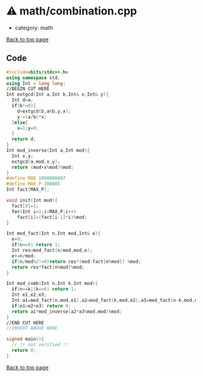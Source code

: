 <!-- mathjax config similar to math.stackexchange -->
<script type="text/javascript" async
  src="https://cdnjs.cloudflare.com/ajax/libs/mathjax/2.7.5/MathJax.js?config=TeX-MML-AM_CHTML">
</script>
<script type="text/x-mathjax-config">
  MathJax.Hub.Config({
    TeX: { equationNumbers: { autoNumber: "AMS" }},
    tex2jax: {
      inlineMath: [ ['$','$'] ],
      processEscapes: true
    },
    "HTML-CSS": { matchFontHeight: false },
    displayAlign: "left",
    displayIndent: "2em"
  });
</script>

<script type="text/javascript" src="https://cdnjs.cloudflare.com/ajax/libs/jquery/3.4.1/jquery.min.js"></script>
<script src="https://cdn.jsdelivr.net/npm/jquery-balloon-js@1.1.2/jquery.balloon.min.js" integrity="sha256-ZEYs9VrgAeNuPvs15E39OsyOJaIkXEEt10fzxJ20+2I=" crossorigin="anonymous"></script>
<script type="text/javascript" src="../../assets/js/copy-button.js"></script>
<link rel="stylesheet" href="../../assets/css/copy-button.css" />


# :warning: math/combination.cpp
* category: math


[Back to top page](../../index.html)



## Code
```cpp
#include<bits/stdc++.h>
using namespace std;
using Int = long long;
//BEGIN CUT HERE
Int extgcd(Int a,Int b,Int& x,Int& y){
  Int d=a;
  if(b!=0){
    d=extgcd(b,a%b,y,x);
    y-=(a/b)*x;
  }else{
    x=1;y=0;
  }
  return d;
}
Int mod_inverse(Int a,Int mod){
  Int x,y;
  extgcd(a,mod,x,y);
  return (mod+x%mod)%mod;
}
#define MOD 1000000007
#define MAX_P 200005
Int fact[MAX_P];

void init(Int mod){
  fact[0]=1;
  for(Int i=1;i<MAX_P;i++)
    fact[i]=(fact[i-1]*i)%mod;
}

Int mod_fact(Int n,Int mod,Int& e){
  e=0;
  if(n==0) return 1;
  Int res=mod_fact(n/mod,mod,e);
  e+=n/mod;
  if(n/mod%2!=0)return res*(mod-fact[n%mod]) %mod;
  return res*fact[n%mod]%mod;
}

Int mod_comb(Int n,Int k,Int mod){
  if(n==k||k==0) return 1;
  Int e1,e2,e3;
  Int a1=mod_fact(n,mod,e1),a2=mod_fact(k,mod,e2),a3=mod_fact(n-k,mod,e3);
  if(e1>e2+e3) return 0;
  return a1*mod_inverse(a2*a3%mod,mod)%mod;
}
//END CUT HERE
//INSERT ABOVE HERE

signed main(){
  // !! not verified !!
  return 0;
}

```

[Back to top page](../../index.html)

